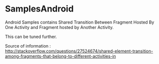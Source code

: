 # SamplesAndroid
Android Samples contains Shared Transition Between Fragment Hosted By One Activity and Fragment hosted by Another Activity.

This can be tuned further.

Source of information : http://stackoverflow.com/questions/27524674/shared-element-transition-among-fragments-that-belong-to-different-activities-in
